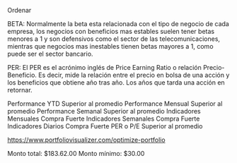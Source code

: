 

Ordenar




BETA: Normalmente la beta esta relacionada con el tipo de negocio de cada empresa, los negocios con beneficios mas estables suelen tener betas menores a 1 y son defensivos como el sector de las telecomunicaciones, mientras que negocios mas inestables tienen betas mayores a 1, como puede ser el sector bancario.											
												
	
PER: El PER es el acrónimo inglés de Price Earning Ratio o relación Precio-Beneficio. Es decir, mide la relación entre el precio en bolsa de una acción y los beneficios que obtiene año tras año. Los años que tarda una acción en retornar.											
	


Performance YTD Superior al promedio
Performance Mensual Superior al promedio
Performance Semanal Superior al promedio
Indicadores Mensuales Compra Fuerte
Indicadores Semanales Compra Fuerte
Indicadores Diarios Compra Fuerte
PER o P/E Superior al promedio		

https://www.portfoliovisualizer.com/optimize-portfolio

Monto total: $183.62.00
Monto mínimo: $30.00		

